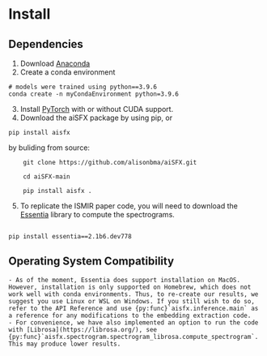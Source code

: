 # Install 

## Dependencies

1. Download [Anaconda](https://www.anaconda.com/)
2. Create a conda environment
```
# models were trained using python==3.9.6
conda create -n myCondaEnvironment python=3.9.6
```
3. Install [PyTorch](https://pytorch.org/get-started/locally/) with or without CUDA support.
4. Download the aiSFX package by using pip, or

```
pip install aisfx
```

by buliding from source:

```
    git clone https://github.com/alisonbma/aiSFX.git

    cd aiSFX-main

    pip install aisfx .
```

5. To replicate the ISMIR paper code, you will need to download the [Essentia](https://essentia.upf.edu/) library to compute the spectrograms.

```

pip install essentia==2.1b6.dev778

```

## Operating System Compatibility
```{warning}
- As of the moment, Essentia does support installation on MacOS. However, installation is only supported on Homebrew, which does not work well with conda environments. Thus, to re-create our results, we suggest you use Linux or WSL on Windows. If you still wish to do so, refer to the API Reference and use {py:func}`aisfx.inference.main` as a reference for any modifications to the embedding extraction code.
- For convenience, we have also implemented an option to run the code with [Librosa](https://librosa.org/), see {py:func}`aisfx.spectrogram.spectrogram_librosa.compute_spectrogram`. This may produce lower results.
```